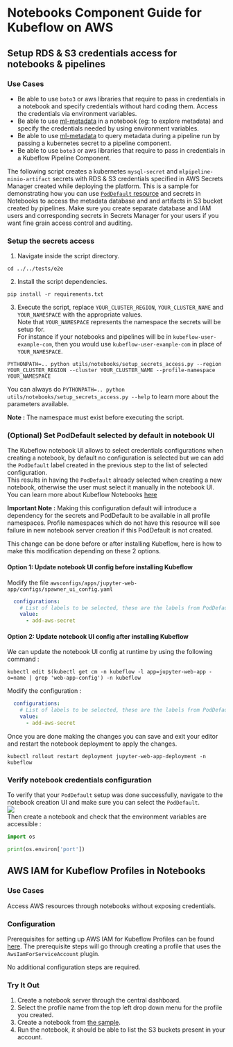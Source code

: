 # Notebooks Component Guide for Kubeflow on AWS

## Setup RDS & S3 credentials access for notebooks & pipelines
### Use Cases
- Be able to use `boto3` or aws libraries that require to pass in credentials in a notebook and specify credentials without hard coding them. Access the credentials via environment variables.  
- Be able to use [ml-metadata](https://github.com/google/ml-metadata/blob/master/g3doc/get_started.md) in a notebook (eg: to explore metadata) and specify the credentials needed by using environment variables.
- Be able to use [ml-metadata](https://github.com/google/ml-metadata/blob/master/g3doc/get_started.md) to query metadata during a pipeline run by passing a kubernetes secret to a pipeline component.  
- Be able to use `boto3` or aws libraries that require to pass in credentials in a Kubeflow Pipeline Component. 

The following script creates a kubernetes `mysql-secret` and `mlpipeline-minio-artifact` secrets with RDS & S3 credentials specified in AWS Secrets Manager created while deploying the platform. This is a sample for demonstrating how you can use [`PodDefault` resource](https://github.com/kubeflow/kubeflow/blob/master/components/admission-webhook/README.md) and secrets in Notebooks to access the metadata database and and artifacts in S3 bucket created by pipelines. Make sure you create separate database and IAM users and corresponding secrets in Secrets Manager for your users if you want fine grain access control and auditing.  

### Setup the secrets access
1. Navigate inside the script directory.
```
cd ../../tests/e2e
```
2. Install the script dependencies.
```shell
pip install -r requirements.txt
```
3. Execute the script, replace `YOUR_CLUSTER_REGION`, `YOUR_CLUSTER_NAME` and `YOUR_NAMESPACE` with the appropriate values.  
Note that `YOUR_NAMESPACE` represents the namespace the secrets will be setup for.  
For instance if your notebooks and pipelines will be in `kubeflow-user-example-com`, then you would use `kubeflow-user-example-com` in place of `YOUR_NAMESPACE`.
```shell
PYTHONPATH=.. python utils/notebooks/setup_secrets_access.py --region YOUR_CLUSTER_REGION --cluster YOUR_CLUSTER_NAME --profile-namespace YOUR_NAMESPACE
```  
You can always do `PYTHONPATH=.. python utils/notebooks/setup_secrets_access.py --help` to learn more about the parameters available.    

**Note :** The namespace must exist before executing the script.   

### (Optional) Set PodDefault selected by default in notebook UI  
The Kubeflow notebook UI allows to select credentials configurations when creating a notebook, by default no configuration is selected but we can add the `PodDefault` label created in the previous step to the list of selected configuration.  
This results in having the `PodDefault` already selected when creating a new notebook, otherwise the user must select it manually in the notebook UI.  
You can learn more about Kubeflow Notebooks [here](https://www.kubeflow.org/docs/components/notebooks/quickstart-guide/#detailed-steps)
  
**Important Note :**
Making this configuration default will introduce a dependency for the secrets and PodDefault to be available in all profile namespaces. Profile namespaces which do not have this resource will see failure in new notebook server creation if this PodDefault is not created.

This change can be done before or after installing Kubeflow, here is how to make this modification depending on these 2 options.  

#### **Option 1: Update notebook UI config before installing Kubeflow**
Modify the file `awsconfigs/apps/jupyter-web-app/configs/spawner_ui_config.yaml`
```yaml
  configurations:
    # List of labels to be selected, these are the labels from PodDefaults
    value:
      - add-aws-secret
```  
#### **Option 2: Update notebook UI config after installing Kubeflow**  
We can update the notebook UI config at runtime by using the following command :  
```shel
kubectl edit $(kubectl get cm -n kubeflow -l app=jupyter-web-app -o=name | grep 'web-app-config') -n kubeflow
```  

Modify the configuration :  
```yaml
  configurations:
    # List of labels to be selected, these are the labels from PodDefaults
    value:
      - add-aws-secret
```  
  
Once you are done making the changes you can save and exit your editor and restart the notebook deployment to apply the changes.   

```shell
kubectl rollout restart deployment jupyter-web-app-deployment -n kubeflow
```
### Verify notebook credentials configuration  
To verify that your `PodDefault` setup was done successfully, navigate to the notebook creation UI and make sure you can select the `PodDefault`.  
![](https://user-images.githubusercontent.com/26939775/155630906-0eecf1d9-3fb1-4d01-a85e-1cff46dc37e9.png)  
Then create a notebook and check that the environment variables are accessible :  
```python
import os

print(os.environ['port'])
```  


## AWS IAM for Kubeflow Profiles in Notebooks

### Use Cases

Access AWS resources through notebooks without exposing credentials.

### Configuration

Prerequisites for setting up AWS IAM for Kubeflow Profiles can be found [here](../../../profile-iam). The prerequisite steps will go through creating a profile that uses the `AwsIamForServiceAccount` plugin.

No additional configuration steps are required.

### Try It Out
1. Create a notebook server through the central dashboard.
1. Select the profile name from the top left drop down menu for the profile you created.
1. Create a notebook from [the sample](./samples/notebooks/verify_profile_iam_notebook.ipynb).
1. Run the notebook, it should be able to list the S3 buckets present in your account.
